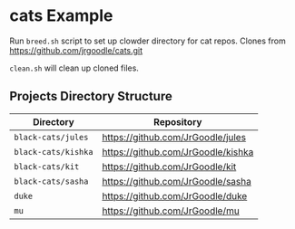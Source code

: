 # cats Example

Run `breed.sh` script to set up clowder directory for cat repos. Clones from https://github.com/jrgoodle/cats.git

`clean.sh` will clean up cloned files.

## Projects Directory Structure

| Directory | Repository |
|-----------|------------|
| `black-cats/jules` | https://github.com/JrGoodle/jules |
| `black-cats/kishka` | https://github.com/JrGoodle/kishka |
| `black-cats/kit` | https://github.com/JrGoodle/kit |
| `black-cats/sasha` | https://github.com/JrGoodle/sasha |
| `duke` | https://github.com/JrGoodle/duke |
| `mu` | https://github.com/JrGoodle/mu |
